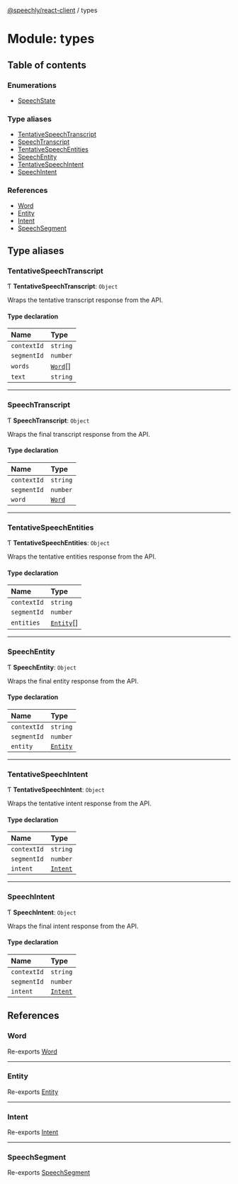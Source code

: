 [@speechly/react-client](../README.md) / types

# Module: types

## Table of contents

### Enumerations

- [SpeechState](../enums/types.SpeechState.md)

### Type aliases

- [TentativeSpeechTranscript](types.md#tentativespeechtranscript)
- [SpeechTranscript](types.md#speechtranscript)
- [TentativeSpeechEntities](types.md#tentativespeechentities)
- [SpeechEntity](types.md#speechentity)
- [TentativeSpeechIntent](types.md#tentativespeechintent)
- [SpeechIntent](types.md#speechintent)

### References

- [Word](types.md#word)
- [Entity](types.md#entity)
- [Intent](types.md#intent)
- [SpeechSegment](types.md#speechsegment)

## Type aliases

### TentativeSpeechTranscript

Ƭ **TentativeSpeechTranscript**: `Object`

Wraps the tentative transcript response from the API.

#### Type declaration

| Name | Type |
| :------ | :------ |
| `contextId` | `string` |
| `segmentId` | `number` |
| `words` | [`Word`](../interfaces/index.Word.md)[] |
| `text` | `string` |

___

### SpeechTranscript

Ƭ **SpeechTranscript**: `Object`

Wraps the final transcript response from the API.

#### Type declaration

| Name | Type |
| :------ | :------ |
| `contextId` | `string` |
| `segmentId` | `number` |
| `word` | [`Word`](../interfaces/index.Word.md) |

___

### TentativeSpeechEntities

Ƭ **TentativeSpeechEntities**: `Object`

Wraps the tentative entities response from the API.

#### Type declaration

| Name | Type |
| :------ | :------ |
| `contextId` | `string` |
| `segmentId` | `number` |
| `entities` | [`Entity`](../interfaces/index.Entity.md)[] |

___

### SpeechEntity

Ƭ **SpeechEntity**: `Object`

Wraps the final entity response from the API.

#### Type declaration

| Name | Type |
| :------ | :------ |
| `contextId` | `string` |
| `segmentId` | `number` |
| `entity` | [`Entity`](../interfaces/index.Entity.md) |

___

### TentativeSpeechIntent

Ƭ **TentativeSpeechIntent**: `Object`

Wraps the tentative intent response from the API.

#### Type declaration

| Name | Type |
| :------ | :------ |
| `contextId` | `string` |
| `segmentId` | `number` |
| `intent` | [`Intent`](../interfaces/index.Intent.md) |

___

### SpeechIntent

Ƭ **SpeechIntent**: `Object`

Wraps the final intent response from the API.

#### Type declaration

| Name | Type |
| :------ | :------ |
| `contextId` | `string` |
| `segmentId` | `number` |
| `intent` | [`Intent`](../interfaces/index.Intent.md) |

## References

### Word

Re-exports [Word](../interfaces/index.Word.md)

___

### Entity

Re-exports [Entity](../interfaces/index.Entity.md)

___

### Intent

Re-exports [Intent](../interfaces/index.Intent.md)

___

### SpeechSegment

Re-exports [SpeechSegment](../interfaces/index.SpeechSegment.md)

